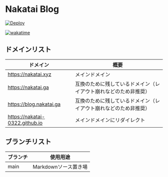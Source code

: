 # Nakatai Blog

[![Deploy](https://github.com/Nakatai-0322/Blog/actions/workflows/pages.yml/badge.svg?branch=main)](https://github.com/Nakatai-0322/Blog/actions/workflows/pages.yml)

[![wakatime](https://wakatime.com/badge/github/Nakatai-0322/Blog.svg)](https://wakatime.com/badge/github/Nakatai-0322/Blog)

## ドメインリスト

| ドメイン                               | 概要                   |
| ---------------------------------- | -------------------- |
| <https://nakatai.xyz>               | メインドメイン              |
| <https://nakatai.ga> |互換のために残しているドメイン（レイアウト崩れなどのため非推奨） |
| <https://blog.nakatai.ga>          | 互換のために残しているドメイン（レイアウト崩れなどのため非推奨） |
| <https://nakatai-0322.github.io>   | メインドメインにリダイレクト       |

## ブランチリスト

| ブランチ     | 使用用途                       |
| -------- | -------------------------- |
| main     | Markdownソース置き場             |
